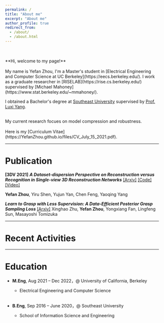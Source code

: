 ```yaml
---
permalink: /
title: "About me"
excerpt: "About me"
author_profile: true
redirect_from: 
  - /about/
  - /about.html
---
```

<br/>
<br/>
**Hi, welcome to my page!**
<br/>
<br/>
My name is Yefan Zhou, I'm a Master's student in [Electrical Engineering and Computer Science at UC Berkeley](https://eecs.berkeley.edu/). I work as a graduate researcher in [RISELAB](https://rise.cs.berkeley.edu/) supervised by [Michael Mahoney](https://www.stat.berkeley.edu/~mmahoney/).

I obtained a Bachelor's degree at [Southeast University](https://www.seu.edu.cn/english/) supervised by [Prof. Luxi Yang](https://scholar.google.com.hk/citations?user=Bx58-p4AAAAJ&hl=en).

<br/>
My current research focues on model compression and robustness.
<br/>
<br/>
Here is my [Curriculum Vitae](https://YefanZhou.github.io/files/CV_July_15_2021.pdf).

------


Publication
======
**[3DV 2021]** ***A Dataset-dispersion Perspective on Reconstruction versus Recognition in Single-view 3D Reconstruction Networks*** [[Arxiv]](https://arxiv.org/abs/2111.15158) [[Code]](https://github.com/YefanZhou/dispersion-score) [[Video]](https://recorder-v3.slideslive.com/?share=56386&s=b2b66c99-282f-4b1d-91db-1966c093a17d)  

**Yefan Zhou**, Yiru Shen, Yujun Yan, Chen Feng, Yaoqing Yang



***Learn to Grasp with Less Supervision: A Data-Efficient Posterior Grasp Sampling Loss*** [[Arxiv]](https://arxiv.org/abs/2110.01379)
Xinghao Zhu, **Yefan Zhou**, Yongxiang Fan, Lingfeng Sun, Masayoshi Tomizuka  

------



Recent Activities
======

------



Education
======
* **M.Eng**, Aug 2021 – Dec 2022，@ University of California, Berkeley  
	* Electrical Engineering and Computer Science
	<br/>

* **B.Eng**, Sep 2016 – June 2020，@ Southeast University  
	* School of Information Science and Engineering  

  
  
  
  
  


